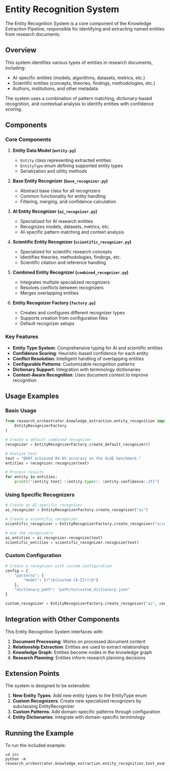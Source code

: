 # Entity Recognition System

The Entity Recognition System is a core component of the Knowledge Extraction Pipeline, responsible for identifying and extracting named entities from research documents.

## Overview

This system identifies various types of entities in research documents, including:

- AI-specific entities (models, algorithms, datasets, metrics, etc.)
- Scientific entities (concepts, theories, findings, methodologies, etc.)
- Authors, institutions, and other metadata

The system uses a combination of pattern matching, dictionary-based recognition, and contextual analysis to identify entities with confidence scoring.

## Components

### Core Components

1. **Entity Data Model (`entity.py`)**
   - `Entity` class representing extracted entities
   - `EntityType` enum defining supported entity types
   - Serialization and utility methods

2. **Base Entity Recognizer (`base_recognizer.py`)**
   - Abstract base class for all recognizers
   - Common functionality for entity handling
   - Filtering, merging, and confidence calculation

3. **AI Entity Recognizer (`ai_recognizer.py`)**
   - Specialized for AI research entities
   - Recognizes models, datasets, metrics, etc.
   - AI-specific pattern matching and context analysis

4. **Scientific Entity Recognizer (`scientific_recognizer.py`)**
   - Specialized for scientific research concepts
   - Identifies theories, methodologies, findings, etc.
   - Scientific citation and reference handling

5. **Combined Entity Recognizer (`combined_recognizer.py`)**
   - Integrates multiple specialized recognizers
   - Resolves conflicts between recognizers
   - Merges overlapping entities

6. **Entity Recognizer Factory (`factory.py`)**
   - Creates and configures different recognizer types
   - Supports creation from configuration files
   - Default recognizer setups

### Key Features

- **Entity Type System**: Comprehensive typing for AI and scientific entities
- **Confidence Scoring**: Heuristic-based confidence for each entity
- **Conflict Resolution**: Intelligent handling of overlapping entities
- **Configurable Patterns**: Customizable recognition patterns
- **Dictionary Support**: Integration with terminology dictionaries
- **Context-Aware Recognition**: Uses document context to improve recognition

## Usage Examples

### Basic Usage

```python
from research_orchestrator.knowledge_extraction.entity_recognition import (
    EntityRecognizerFactory
)

# Create a default combined recognizer
recognizer = EntityRecognizerFactory.create_default_recognizer()

# Analyze text
text = "BERT achieved 84.6% accuracy on the GLUE benchmark."
entities = recognizer.recognize(text)

# Process results
for entity in entities:
    print(f"{entity.text} ({entity.type}): {entity.confidence:.2f}")
```

### Using Specific Recognizers

```python
# Create an AI-specific recognizer
ai_recognizer = EntityRecognizerFactory.create_recognizer("ai")

# Create a scientific recognizer
scientific_recognizer = EntityRecognizerFactory.create_recognizer("scientific")

# Use the recognizers
ai_entities = ai_recognizer.recognize(text)
scientific_entities = scientific_recognizer.recognize(text)
```

### Custom Configuration

```python
# Create a recognizer with custom configuration
config = {
    "patterns": {
        "model": [r"\b(Custom-[A-Z]+)\b"]
    },
    "dictionary_path": "path/to/custom_dictionary.json"
}

custom_recognizer = EntityRecognizerFactory.create_recognizer("ai", config)
```

## Integration with Other Components

This Entity Recognition System interfaces with:

1. **Document Processing**: Works on processed document content
2. **Relationship Extraction**: Entities are used to extract relationships
3. **Knowledge Graph**: Entities become nodes in the knowledge graph
4. **Research Planning**: Entities inform research planning decisions

## Extension Points

The system is designed to be extensible:

1. **New Entity Types**: Add new entity types to the EntityType enum
2. **Custom Recognizers**: Create new specialized recognizers by subclassing EntityRecognizer
3. **Custom Patterns**: Add domain-specific patterns through configuration
4. **Entity Dictionaries**: Integrate with domain-specific terminology

## Running the Example

To run the included example:

```
cd src
python -m research_orchestrator.knowledge_extraction.entity_recognition.test_example
```